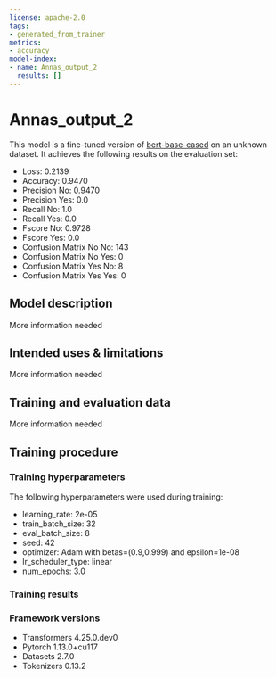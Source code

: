 ```yaml
---
license: apache-2.0
tags:
- generated_from_trainer
metrics:
- accuracy
model-index:
- name: Annas_output_2
  results: []
---
```


<!-- This model card has been generated automatically according to the information the Trainer had access to. You
should probably proofread and complete it, then remove this comment. -->

# Annas_output_2

This model is a fine-tuned version of [bert-base-cased](https://huggingface.co/bert-base-cased) on an unknown dataset.
It achieves the following results on the evaluation set:
- Loss: 0.2139
- Accuracy: 0.9470
- Precision No: 0.9470
- Precision Yes: 0.0
- Recall No: 1.0
- Recall Yes: 0.0
- Fscore No: 0.9728
- Fscore Yes: 0.0
- Confusion Matrix No No: 143
- Confusion Matrix No Yes: 0
- Confusion Matrix Yes No: 8
- Confusion Matrix Yes Yes: 0

## Model description

More information needed

## Intended uses & limitations

More information needed

## Training and evaluation data

More information needed

## Training procedure

### Training hyperparameters

The following hyperparameters were used during training:
- learning_rate: 2e-05
- train_batch_size: 32
- eval_batch_size: 8
- seed: 42
- optimizer: Adam with betas=(0.9,0.999) and epsilon=1e-08
- lr_scheduler_type: linear
- num_epochs: 3.0

### Training results



### Framework versions

- Transformers 4.25.0.dev0
- Pytorch 1.13.0+cu117
- Datasets 2.7.0
- Tokenizers 0.13.2
